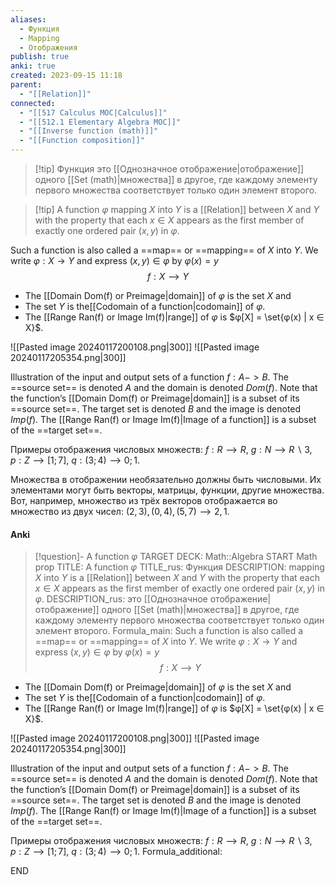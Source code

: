 ```yaml
---
aliases:
  - Функция
  - Mapping
  - Отображения
publish: true
anki: true
created: 2023-09-15 11:18
parent:
  - "[[Relation]]"
connected:
  - "[[517 Сalculus MOC|Calculus]]"
  - "[[512.1 Elementary Algebra MOC]]"
  - "[[Inverse function (math)]]"
  - "[[Function composition]]"
---
```


> [!tip] Функция
это [[Однозначное отображение|отображение]]  одного [[Set (math)|множества]]  в другое, где каждому элементу первого множества соответствует только один элемент второго.

> [!tip] A function $φ$
 mapping $X$ into $Y$ is a [[Relation]] between $X$ and $Y$ with the property that each $x ∈ X$ appears as the first member of exactly one ordered pair $(x, y)$ in $φ$. 

Such a function is also called a ==map== or ==mapping== of $X$ into $Y$. 
We write $φ : X → Y$ and express $(x, y) ∈ φ$ by $φ(x) = y$ 
$$f:X⟶Y$$
- The [[Domain Dom(f) or Preimage|domain]] of $φ$ is the set $X$ and 
- The set $Y$ is the[[Codomain of a function|codomain]] of $φ$.  
- The [[Range Ran(f) or Image Im(f)|range]] of $φ$ is $φ[X] = \set{φ(x) | x ∈ X}$. 

![[Pasted image 20240117200108.png|300]]
![[Pasted image 20240117205354.png|300]]


Illustration of the input and output sets of a function $f : A -> B$. The ==source set== is denoted $A$ and the domain is denoted $Dom(f)$. Note that the function’s [[Domain Dom(f) or Preimage|domain]]  is a subset of its ==source set==. The target set is denoted $B$ and the image is denoted $Imp(f)$. 
The [[Range Ran(f) or Image Im(f)|Image of a function]] is a subset of the ==target set==.

Примеры отображения числовых множеств:
$f:R⟶R,$
$g:N⟶R∖{3},$
$p:Z⟶[1; 7],$
$q:(3; 4)⟶{0; 1}.$

Множества в отображении необязательно должны быть числовыми. Их элементами могут быть векторы, матрицы, функции, другие множества. Вот, например, множество из трёх векторов отображается во множество из двух чисел: ${(2, 3), (0, 4), (5, 7)}⟶{2, 1}$.


#### Anki
> [!question]- A function $φ$
TARGET DECK: Math::Algebra
START
Math prop
TITLE: A function $φ$
TITLE_rus: Функция
DESCRIPTION: mapping $X$ into $Y$ is a [[Relation]] between $X$ and $Y$ with the property that each $x ∈ X$ appears as the first member of exactly one ordered pair $(x, y)$ in $φ$. 
DESCRIPTION_rus: это [[Однозначное отображение|отображение]]  одного [[Set (math)|множества]]  в другое, где каждому элементу первого множества соответствует только один элемент второго.
Formula_main: Such a function is also called a ==map== or ==mapping== of $X$ into $Y$. 
We write $φ : X → Y$ and express $(x, y) ∈ φ$ by $φ(x) = y$ 
$$f:X⟶Y$$
- The [[Domain Dom(f) or Preimage|domain]] of $φ$ is the set $X$ and 
- The set $Y$ is the[[Codomain of a function|codomain]] of $φ$.  
- The [[Range Ran(f) or Image Im(f)|range]] of $φ$ is $φ[X] = \set{φ(x) | x ∈ X}$. 

![[Pasted image 20240117200108.png|300]]
![[Pasted image 20240117205354.png|300]]


Illustration of the input and output sets of a function $f : A -> B$. The ==source set== is denoted $A$ and the domain is denoted $Dom(f)$. Note that the function’s [[Domain Dom(f) or Preimage|domain]]  is a subset of its ==source set==. The target set is denoted $B$ and the image is denoted $Imp(f)$. 
The [[Range Ran(f) or Image Im(f)|Image of a function]] is a subset of the ==target set==.

Примеры отображения числовых множеств:
$f:R⟶R,$
$g:N⟶R∖{3},$
$p:Z⟶[1; 7],$
$q:(3; 4)⟶{0; 1}.$
Formula_additional:
<!--ID: 1705514233645-->
END



